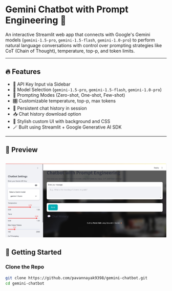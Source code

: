 # Gemini Chatbot with Prompt Engineering 🎯

An interactive Streamlit web app that connects with Google's Gemini models (`gemini-1.5-pro`, `gemini-1.5-flash`, `gemini-1.0-pro`) to perform natural language conversations with control over prompting strategies like CoT (Chain of Thought), temperature, top-p, and token limits.

---

## 🔥 Features

- 🔐 API Key Input via Sidebar
- 🤖 Model Selection (`gemini-1.5-pro`, `gemini-1.5-flash`, `gemini-1.0-pro`)
- 🎯 Prompting Modes (Zero-shot, One-shot, Few-shot)
- 🎛️ Customizable temperature, top-p, max tokens
- 💬 Persistent chat history in session
- 📥 Chat history download option
- 🎨 Stylish custom UI with background and CSS
- 🪄 Built using Streamlit + Google Generative AI SDK

---


## 📸 Preview
![Chatbot Preview](https://raw.githubusercontent.com/pavannayak9398/gemini-chatbot/main/First_page.jpg)
---

## 🚀 Getting Started

### Clone the Repo

```bash
git clone https://github.com/pavannayak9398/gemini-chatbot.git
cd gemini-chatbot

